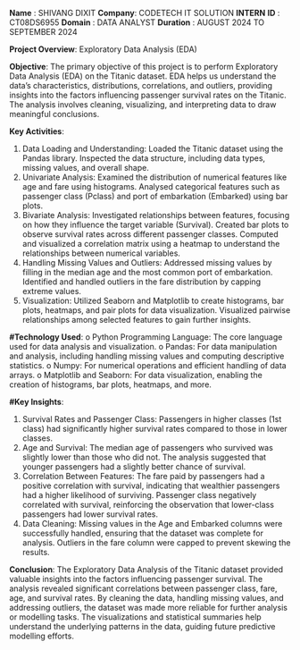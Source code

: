 **Name** : SHIVANG DIXIT
**Company**: CODETECH IT SOLUTION
**INTERN** **ID** : CT08DS6955
**Domain** : DATA ANALYST
**Duration** : AUGUST 2024 TO SEPTEMBER 2024


**Project Overview**: Exploratory Data Analysis (EDA)

**Objective**:
The primary objective of this project is to perform Exploratory Data Analysis (EDA) on the Titanic dataset. EDA helps us understand the data’s characteristics, distributions, correlations, and outliers, providing insights into the factors influencing passenger survival rates on the Titanic. The analysis involves cleaning, visualizing, and interpreting data to draw meaningful conclusions.

**Key Activities**:
1.	Data Loading and Understanding:
        	Loaded the Titanic dataset using the Pandas library.
         	Inspected the data structure, including data types, missing values, and overall shape.
2.	Univariate Analysis:
       	        Examined the distribution of numerical features like age and fare using histograms.
        	Analysed categorical features such as passenger class (Pclass) and port of embarkation (Embarked) using bar plots.
3.	Bivariate Analysis:
        	Investigated relationships between features, focusing on how they influence the target variable (Survival).
        	Created bar plots to observe survival rates across different passenger classes.
        	Computed and visualized a correlation matrix using a heatmap to understand the relationships between numerical variables.
4.	Handling Missing Values and Outliers:
        	Addressed missing values by filling in the median age and the most common port of embarkation.
        	Identified and handled outliers in the fare distribution by capping extreme values.
5.	Visualization:
        	Utilized Seaborn and Matplotlib to create histograms, bar plots, heatmaps, and pair plots for data visualization.
        	Visualized pairwise relationships among selected features to gain further insights.

**#Technology Used**:
                       o	Python Programming Language: The core language used for data analysis and visualization.
                       o	Pandas: For data manipulation and analysis, including handling missing values and computing descriptive statistics.
                       o	Numpy: For numerical operations and efficient handling of data arrays.
                       o	Matplotlib and Seaborn: For data visualization, enabling the creation of histograms, bar plots, heatmaps, and more.


**#Key Insights**:
1.	Survival Rates and Passenger Class:
                    Passengers in higher classes (1st class) had significantly higher survival rates compared to those in lower classes.
2.	Age and Survival:
	            The median age of passengers who survived was slightly lower than those who did not. The analysis suggested that younger passengers had a slightly better chance of survival.
3.	Correlation Between Features:
	            The fare paid by passengers had a positive correlation with survival, indicating that wealthier passengers had a higher likelihood of surviving.
	            Passenger class negatively correlated with survival, reinforcing the observation that lower-class passengers had lower survival rates.
4.	Data Cleaning:
	           Missing values in the Age and Embarked columns were successfully handled, ensuring that the dataset was complete for analysis.
	           Outliers in the fare column were capped to prevent skewing the results.


**Conclusion**:
The Exploratory Data Analysis of the Titanic dataset provided valuable insights into the factors influencing passenger survival. The analysis revealed significant correlations between passenger class, fare, age, and survival rates. By cleaning the data, handling missing values, and addressing outliers, the dataset was made more reliable for further analysis or modelling tasks. The visualizations and statistical summaries help understand the underlying patterns in the data, guiding future predictive modelling efforts.

